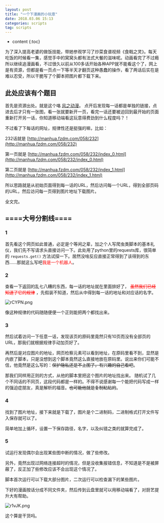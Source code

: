 ```yaml
---
layout: post
title: "一个下漫画的小玩意"
date: 2018.03.06 15:13
categories: scripts
tag: scripts
---
```

* content
{:toc}

为了深入提高老婆的做饭技能，带她参观学习了炒菜食谱视频《食戟之灵》。每天吃饭的时候看一集，感觉手中的窝窝头都有法式大餐的滋味呢。动画看完了不过瘾所以继续追漫画看，不过很久以前从100多话开始各种APP就不能看这个了，网上是有资源，但都是看一页点一下等半天才翻页这种愚蠢的操作，看了两话后实在是难以忍受，所以干脆写了个脚本把图片都下载下来。

## 此处应该有个题目

首先是资源出处。就是这个咯 [风之动漫](http://manhua.fzdm.com/058/)。
点开后发现每一话都是单独的链接，点进去后才只有一张图，看一张就要新开一页，看完一话还要被迫回到最开始的页面重新打开另一话，你知道移动端看这玩意得费劲到什么程度吗？！

不过看了下每话的网址，规律性还是挺强的嘛，比如：

232话就是 [http://manhua.fzdm.com/058/232](http://manhua.fzdm.com/058/232)

第一页就是 [http://manhua.fzdm.com/058/232/index_0.html](http://manhua.fzdm.com/058/232/index_0.html)

第二页就是 [http://manhua.fzdm.com/058/232/index_1.html](http://manhua.fzdm.com/058/232/index_1.html)

所以思路就是从初始页面得到每一话的URL，然后访问每一个URL，得到全部页码的URL，然后访问每一页得到图片地址下载图片。

全文完。

## ====大号分割线====

### 1

首先看这个网页如此普通，必定是个等闲之辈，加之个人写爬虫类脚本的基本礼仪，我们先不写请求头直接访问一下。此处用了python里的requests库，很简单的 `requests.get()` 方法试探一下。居然没啥反应直接正常得到了该得到的东西……那就这么写吧<font color=#ff0000>我是一个机器人</font>。

### 2

查看一下返回的乱七八糟的东西，每一话的地址就在里面排好了， <font color=#FF0000><del>虽然我们已经知道了它的规律</del></font> ，先假装不知道，然后从中得到每一话的地址和对应话的名字。

![rCYPN.png](https://s1.ax2x.com/2018/03/06/rCYPN.png)

像这种规律的代码随随便便一个正则能把两个都找出来。

### 3

然后试着访问一下任意一话，发现该页的原码里竟然只有10页而没有全部页的URL，那我们就根据规律手动加页好了。

再然后是对应图片的地址，网页检察元素可以看到地址，在原码里看不到，显然是内嵌了脚本，只是没想到这个脚本竟然这么直接地放在原码里。说出来你们可能不信，他竟然是这么写的：<del>保护隐私还是不上图了，有兴趣的自己看吧</del>。

那我们同样用正则的方式，从他的脚本里把这个图片的地址找出来。
随机试了几个不同话的不同页，这段代码都是一样的。不得不说感谢每一个能把代码写成一样的强迫症朋友，真是解析的福音。<del>也可能他就是复制粘贴的</del>。

### 4

找到了图片地址，接下来就是下载了，图片是个二进制码，二进制格式打开文件写入保存就可以了。

简单地加上循环，设置一下保存路径，名字，以及纠错之类的就算完成了。

### 5

试运行发现偶尔会出现某些图中断的情况，做了些修改。

另外，竟然出现过网络连接超时的情况，但是没收集报错信息，不知道是不是被屏蔽了，反正加了些修改应该不会出现这个情况了。

脚本首次运行可以下载大部分图片，二次运行可以检查漏下的某些图片。

下好的漫画按话分成不同文件夹，然后传到云盘里就可以用移动端看了，对厨艺提升大有帮助。

![r1vJK.png](https://s1.ax2x.com/2018/03/06/r1vJK.png)

这个算是干货吗。